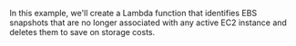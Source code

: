 In this example, we'll create a Lambda function that identifies EBS snapshots that are no longer associated with any active EC2 instance and deletes them to save on storage costs.